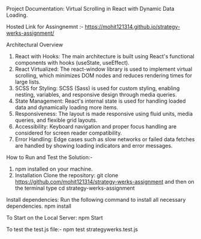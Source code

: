 Project Documentation: Virtual Scrolling in React with Dynamic Data Loading.

Hosted Link for Assingnemnt :- https://mohit121314.github.io/strategy-werks-assignment/

Architectural Overview
1. React with Hooks: The main architecture is built using React's functional components with hooks (useState, useEffect).
2. React Virtualized: The react-window library is used to implement virtual scrolling, which minimizes DOM nodes and reduces rendering times for large lists.
3. SCSS for Styling: SCSS (Sass) is used for custom styling, enabling nesting, variables, and responsive design through media queries.
4. State Management: React's internal state is used for handling loaded data and dynamically loading more items.
5. Responsiveness: The layout is made responsive using fluid units, media queries, and flexible grid layouts.
6. Accessibility: Keyboard navigation and proper focus handling are considered for screen reader compatibility.
7. Error Handling: Edge cases such as slow networks or failed data fetches are handled by showing loading indicators and error messages.

How to Run and Test the Solution:-

1. npm installed on your machine.
2. Installation
Clone the repository:
git clone https://github.com/mohit121314/strategy-werks-assignment
and then on the terminal type cd strategy-werks-assignment

Install dependencies:
Run the following command to install all necessary dependencies.
npm install

To Start on the Local Server:
npm Start

To test the test.js file:-
npm test strategywerks.test.js
